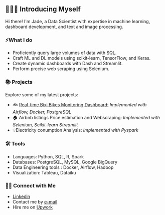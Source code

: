 ## 🙋🏻‍♀️ Introducing Myself
Hi there! I'm Jade, a Data Scientist with expertise in machine learning, dashboard development, and text and image processing.

### ⚡What I do 
- Proficiently query large volumes of data with SQL.
- Craft ML and DL models using scikit-learn, TensorFlow, and Keras.
- Create dynamic dashboards with Dash and Streamlit.
- Perform precise web scraping using Selenium.


### 📚 Projects
Explore some of my latest projects:
- 🚲 [Real-time Bixi Bikes Monitoring Dashboard:](https://github.com/jadeesper/airbnb_price_prediction.git) *Implemented with Airflow, Docker, PostgreSQL*
- 🏠 Airbnb listings Price estimation and Webscraping: *Implemented with Selenium, Scikit-learn Streamlit*
- 💡Electricity conumption Analysis: *Implemented with Pyspark*

### 🛠️ Tools

- Languages: Python, SQL, R, Spark
- Databases: PostgreSQL, MySQL, Google BigQuery
- Data Engineering tools : Docker, Airflow, Hadoop
- Visualization: Tableau, Dataiku

### 👋🏻 Connect with Me

- [Linkedin](https://www.linkedin.com/in/jadeesper/)
- Contact me by [e-mail](mailto:jade.esper@gmail.com)
- Hire me on [Upwork](https://www.upwork.com/freelancers/~015bafa384f4d8602c)

